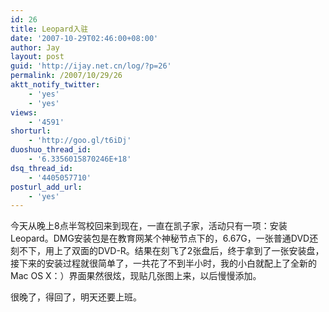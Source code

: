```yaml
---
id: 26
title: Leopard入驻
date: '2007-10-29T02:46:00+08:00'
author: Jay
layout: post
guid: 'http://ijay.net.cn/log/?p=26'
permalink: /2007/10/29/26
aktt_notify_twitter:
    - 'yes'
    - 'yes'
views:
    - '4591'
shorturl:
    - 'http://goo.gl/t6iDj'
duoshuo_thread_id:
    - '6.3356015870246E+18'
dsq_thread_id:
    - '4405057710'
posturl_add_url:
    - 'yes'
---
```


今天从晚上8点半驾校回来到现在，一直在凯子家，活动只有一项：安装Leopard。DMG安装包是在教育网某个神秘节点下的，6.67G，一张普通DVD还刻不下，用上了双面的DVD-R。结果在刻飞了2张盘后，终于拿到了一张安装盘，接下来的安装过程就很简单了，一共花了不到半小时，我的小白就配上了全新的Mac OS X：）界面果然很炫，现贴几张图上来，以后慢慢添加。

很晚了，得回了，明天还要上班。